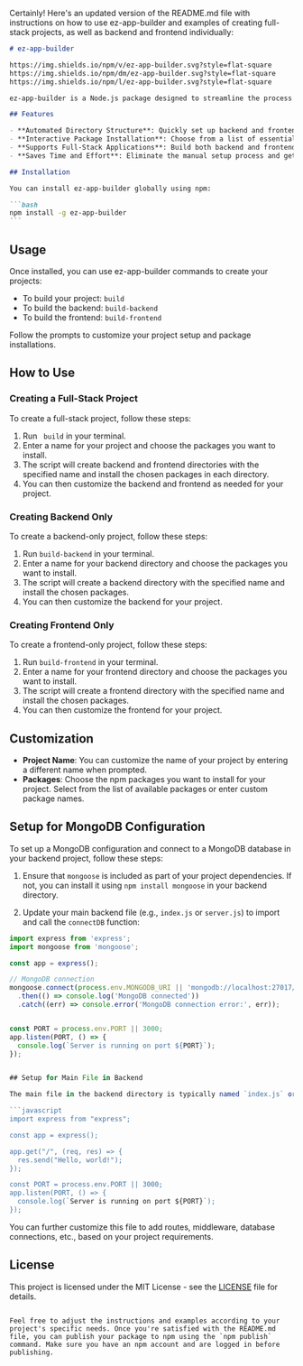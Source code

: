 Certainly! Here's an updated version of the README.md file with instructions on how to use ez-app-builder and examples of creating full-stack projects, as well as backend and frontend individually:

````markdown
# ez-app-builder

https://img.shields.io/npm/v/ez-app-builder.svg?style=flat-square
https://img.shields.io/npm/dm/ez-app-builder.svg?style=flat-square
https://img.shields.io/npm/l/ez-app-builder.svg?style=flat-square

ez-app-builder is a Node.js package designed to streamline the process of setting up full-stack applications. It automates the creation of directory structures and offers an interactive interface to install essential npm packages. With ez-app-builder, developers can quickly initialize their projects, saving time and effort in the setup phase.

## Features

- **Automated Directory Structure**: Quickly set up backend and frontend directories with a simple command.
- **Interactive Package Installation**: Choose from a list of essential npm packages to install for your project.
- **Supports Full-Stack Applications**: Build both backend and frontend parts of your application effortlessly.
- **Saves Time and Effort**: Eliminate the manual setup process and get started with your project right away.

## Installation

You can install ez-app-builder globally using npm:

```bash
npm install -g ez-app-builder
```
````

## Usage

Once installed, you can use ez-app-builder commands to create your projects:

- To build your project: `build`
- To build the backend: `build-backend`
- To build the frontend: `build-frontend`

Follow the prompts to customize your project setup and package installations.

## How to Use

### Creating a Full-Stack Project

To create a full-stack project, follow these steps:

1. Run ` build` in your terminal.
2. Enter a name for your project and choose the packages you want to install.
3. The script will create backend and frontend directories with the specified name and install the chosen packages in each directory.
4. You can then customize the backend and frontend as needed for your project.

### Creating Backend Only

To create a backend-only project, follow these steps:

1. Run `build-backend` in your terminal.
2. Enter a name for your backend directory and choose the packages you want to install.
3. The script will create a backend directory with the specified name and install the chosen packages.
4. You can then customize the backend for your project.

### Creating Frontend Only

To create a frontend-only project, follow these steps:

1. Run `build-frontend` in your terminal.
2. Enter a name for your frontend directory and choose the packages you want to install.
3. The script will create a frontend directory with the specified name and install the chosen packages.
4. You can then customize the frontend for your project.

## Customization

- **Project Name**: You can customize the name of your project by entering a different name when prompted.
- **Packages**: Choose the npm packages you want to install for your project. Select from the list of available packages or enter custom package names.

## Setup for MongoDB Configuration

To set up a MongoDB configuration and connect to a MongoDB database in your backend project, follow these steps:

1. Ensure that `mongoose` is included as part of your project dependencies. If not, you can install it using `npm install mongoose` in your backend directory.

2. Update your main backend file (e.g., `index.js` or `server.js`) to import and call the `connectDB` function:

````javascript
import express from 'express';
import mongoose from 'mongoose';

const app = express();

// MongoDB connection
mongoose.connect(process.env.MONGODB_URI || 'mongodb://localhost:27017/mydatabase')
  .then(() => console.log('MongoDB connected'))
  .catch((err) => console.error('MongoDB connection error:', err));


const PORT = process.env.PORT || 3000;
app.listen(PORT, () => {
  console.log(`Server is running on port ${PORT}`);
});


## Setup for Main File in Backend

The main file in the backend directory is typically named `index.js` or `server.js`. You can customize this file to set up your backend server using Express, Koa, or any other framework of your choice. Here's an example of setting up a basic Express server in `index.js`:

```javascript
import express from "express";

const app = express();

app.get("/", (req, res) => {
  res.send("Hello, world!");
});

const PORT = process.env.PORT || 3000;
app.listen(PORT, () => {
  console.log(`Server is running on port ${PORT}`);
});
````

You can further customize this file to add routes, middleware, database connections, etc., based on your project requirements.

## License

This project is licensed under the MIT License - see the [LICENSE](LICENSE) file for details.

```

Feel free to adjust the instructions and examples according to your project's specific needs. Once you're satisfied with the README.md file, you can publish your package to npm using the `npm publish` command. Make sure you have an npm account and are logged in before publishing.
```

